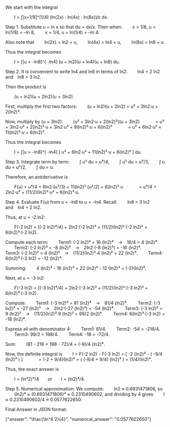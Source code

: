 We start with the integral

  I = ∫[x=1/8]^(1/4) (ln(2x) · ln(4x) · ln(8x))⁄x dx.

Step 1. Substitute u = ln x so that du = dx/x. Then when:
  x = 1/8, u = ln(1/8) = –ln 8,
  x = 1/4, u = ln(1/4) = –ln 4.

Also note that
  ln(2x) = ln2 + u,
  ln(4x) = ln4 + u,
  ln(8x) = ln8 + u.

Thus the integral becomes

  I = ∫[u = -ln8]^( -ln4] (u + ln2)(u + ln4)(u + ln8) du.

Step 2. It is convenient to write ln4 and ln8 in terms of ln2:
  ln4 = 2 ln2 and ln8 = 3 ln2.

Then the product is

  (u + ln2)(u + 2ln2)(u + 3ln2).

First, multiply the first two factors:
  (u + ln2)(u + 2ln2) = u² + 3ln2·u + 2(ln2)².

Now, multiply by (u + 3ln2):
  (u² + 3ln2·u + 2(ln2)²)(u + 3ln2)
    = u³ + 3ln2·u² + 2(ln2)²·u + 3ln2·u² + 9(ln2)²·u + 6(ln2)³
    = u³ + 6ln2·u² + 11(ln2)²·u + 6(ln2)³.

Thus the integral becomes

  I = ∫[u = -ln8]^( -ln4] [ u³ + 6ln2·u² + 11(ln2)²·u + 6(ln2)³ ] du.

Step 3. Integrate term by term:
  ∫ u³ du = u⁴/4,
  ∫ u² du = u³/3,
  ∫ u du = u²/2,
  ∫ du = u.

Therefore, an antiderivative is

  F(u) = u⁴/4 + 6ln2·(u³/3) + 11(ln2)²·(u²/2) + 6(ln2)³·u
    = u⁴/4 + 2ln2·u³ + (11/2)(ln2)²·u² + 6(ln2)³·u.

Step 4. Evaluate F(u) from u = -ln8 to u = -ln4.
Recall:
  ln8 = 3 ln2 and ln4 = 2 ln2.

Thus, at u = -2 ln2:

  F(-2 ln2) = [(-2 ln2)⁴/4] + 2ln2·(-2 ln2)³ + (11/2)(ln2)²·(-2 ln2)² + 6(ln2)³·(-2 ln2).

Compute each term:
  Term1: (-2 ln2)⁴ = 16 (ln2)⁴ → 16/4 = 4 (ln2)⁴.
  Term2: (-2 ln2)³ = -8 (ln2)³ → 2ln2·(-8 (ln2)³) = -16 (ln2)⁴.
  Term3: (-2 ln2)² = 4 (ln2)² → (11/2)(ln2)²·4 (ln2)² = 22 (ln2)⁴.
  Term4: 6(ln2)³·(-2 ln2) = -12 (ln2)⁴.

Summing:
  4 (ln2)⁴ - 16 (ln2)⁴ + 22 (ln2)⁴ - 12 (ln2)⁴ = (-2)(ln2)⁴.

Next, at u = -3 ln2:

  F(-3 ln2) = [(-3 ln2)⁴/4] + 2ln2·(-3 ln2)³ + (11/2)(ln2)²·(-3 ln2)² + 6(ln2)³·(-3 ln2).

Compute:
  Term1: (-3 ln2)⁴ = 81 (ln2)⁴ → 81/4 (ln2)⁴.
  Term2: (-3 ln2)³ = -27 (ln2)³ → 2ln2·(-27 (ln2)³) = -54 (ln2)⁴.
  Term3: (-3 ln2)² = 9 (ln2)² → (11/2)(ln2)²·9 (ln2)² = 99/2 (ln2)⁴.
  Term4: 6(ln2)³·(-3 ln2) = -18 (ln2)⁴.

Express all with denominator 4:
  Term1: 81/4.
  Term2: -54 = -216/4.
  Term3: 99/2 = 198/4.
  Term4: -18 = -72/4.

Sum:
  (81 - 216 + 198 - 72)/4 = (-9)/4 (ln2)⁴.

Now, the definite integral is
  I = F(-2 ln2) - F(-3 ln2) = [ -2 (ln2)⁴ - ( -9/4 (ln2)⁴ ) ]
    = (-2 + 9/4)(ln2)⁴ = ( (-8/4 + 9/4) (ln2)⁴ ) = (1/4)(ln2)⁴.

Thus, the exact answer is

  I = (ln²2)⁴/4  or  I = (ln2)⁴/4.

Step 5. Numerical approximation.
We compute:
  ln2 ≈ 0.6931471806,
so
  (ln2)⁴ ≈ (0.6931471806)⁴ ≈ 0.2310490602,
and dividing by 4 gives
  I ≈ 0.2310490602/4 ≈ 0.0577622650.

Final Answer in JSON format:

{"answer": "\\frac{\\ln^4 2}{4}", "numerical_answer": "0.0577622650"}